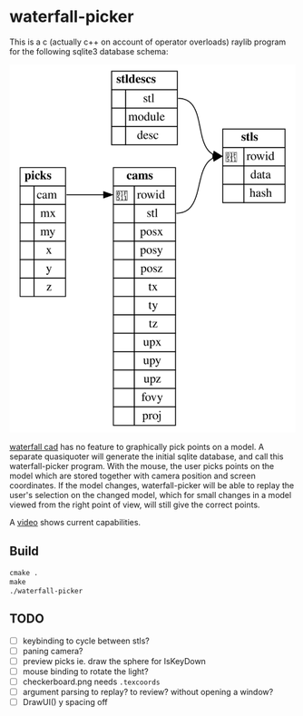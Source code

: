 # waterfall-picker

This is a c (actually c++ on account of operator overloads) raylib program for the following sqlite3 database schema:

![schema](schema.svg)


[waterfall cad](https://github.com/joe-warren/opencascade-hs#readme) has no
feature to graphically pick points on a model. A separate quasiquoter will generate the
initial sqlite database, and call this waterfall-picker program. With the mouse, the user
picks points on the model which are stored together with camera position and screen coordinates.
If the model changes, waterfall-picker will be able to replay the user's selection on the changed model,
which for small changes in a model viewed from the right point of view, will still give the correct points.

A [video](picker.webm) shows current capabilities.

## Build

    cmake .
    make
    ./waterfall-picker

## TODO

- [ ] keybinding to cycle between stls?
- [ ] paning camera?
- [ ] preview picks ie. draw the sphere for IsKeyDown
- [ ] mouse binding to rotate the light?
- [ ] checkerboard.png needs `.texcoords`
- [ ] argument parsing to replay? to review? without opening a window?
- [ ] DrawUI() y spacing off
